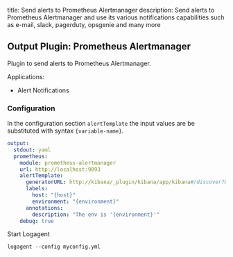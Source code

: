title: Send alerts to Prometheus Alertmanager
description: Send alerts to Prometheus Alertmanager and use its various notifications capabilities such as e-mail, slack, pagerduty, opsgenie and many more

## Output Plugin: Prometheus Alertmanager

Plugin to send alerts to Prometheus Alertmanager.

Applications: 
* Alert Notifications


### Configuration

In the configuration section `alertTemplate` the input values are be substituted with syntax `{variable-name}`.

```yaml
output:
  stdout: yaml 
  prometheus:
    module: prometheus-alertmanager
    url: http://localhost:9093
    alertTemplate:
      generatorURL: http://kibana/_plugin/kibana/app/kibana#/discover?&_a=(query:(language:lucene,query:'*{host}*'))
      labels:
        host: "{host}"
        environment: "{environment}"
      annotations:
        description: "The env is '{environment}'"
    debug: true
```

Start Logagent

```
logagent --config myconfig.yml
```
